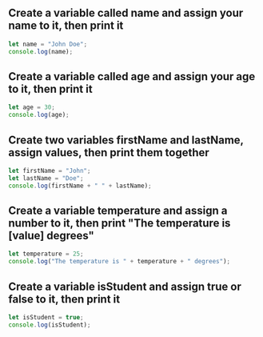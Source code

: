 ## Create a variable called name and assign your name to it, then print it

```js
let name = "John Doe";
console.log(name);
```

## Create a variable called age and assign your age to it, then print it

```js
let age = 30;
console.log(age);
```

## Create two variables firstName and lastName, assign values, then print them together

```js
let firstName = "John";
let lastName = "Doe";
console.log(firstName + " " + lastName);
```

## Create a variable temperature and assign a number to it, then print "The temperature is [value] degrees"

```js
let temperature = 25;
console.log("The temperature is " + temperature + " degrees");
```

## Create a variable isStudent and assign true or false to it, then print it

```js
let isStudent = true;
console.log(isStudent);
```
